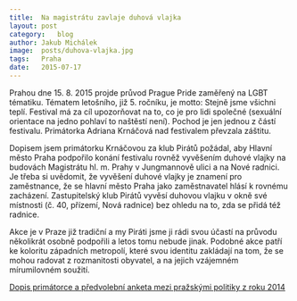 ```yaml
---
title:	Na magistrátu zavlaje duhová vlajka
layout:	post
category:	blog
author:	Jakub Michálek
image:	posts/duhova-vlajka.jpg
tags:	Praha
date:	2015-07-17
---
```


Prahou dne 15. 8. 2015 projde průvod Prague Pride zaměřený na LGBT tématiku. Tématem letošního, již 5. ročníku, je motto: Stejně jsme všichni teplí. Festival má za cíl upozorňovat na to, co je pro lidi společné (sexuální orientace na jedno pohlaví to naštěstí není). Pochod je jen jednou z částí festivalu. Primátorka Adriana Krnáčová nad festivalem převzala záštitu. 

Dopisem jsem primátorku Krnáčovou za klub Pirátů požádal, aby Hlavní město Praha podpořilo konání festivalu rovněž vyvěšením duhové vlajky na budovách Magistrátu hl. m. Prahy v Jungmannově ulici a na Nové radnici. Je třeba si uvědomit, že vyvěšení duhové vlajky je znamení pro zaměstnance, že se hlavní město Praha jako zaměstnavatel hlásí k rovnému zacházení. Zastupitelský klub Pirátů vyvěsí duhovou vlajku v okně své místnosti (č. 40, přízemí, Nová radnice) bez ohledu na to, zda se přidá též radnice.

Akce je v Praze již tradiční a my Piráti jsme ji rádi svou účastí na průvodu několikrát osobně podpořili a letos tomu nebude jinak. Podobné akce patří ke koloritu západních metropolí, které svou identitu zakládají na tom, že se mohou radovat z rozmanitosti obyvatel, a na jejich vzájemném mírumilovném soužití. 

[Dopis primátorce a předvolební anketa mezi pražskými politiky z roku 2014](https://github.com/pirati-cz/KlubPraha/tree/master/spisy/2015/93-vlajka-queer/1-podnet)


